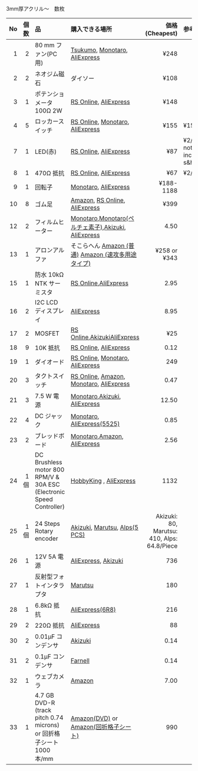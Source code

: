 <!--- e07e10da872b4aec81a5997882b543f5 --->
3mm厚アクリル～　数枚

|No|個数|品|購入できる場所|価格(Cheapest)|参考|
| ------------: | ------------: | :------------ | :------------ | ------------: | :------------ |
|1|2|80 mm ファン(PC用)|[Tsukumo](http://shop.tsukumo.co.jp/goods/4937925913084/), [Monotaro](https://www.monotaro.com/g/00866020/), [AliExpress](https://www.aliexpress.com/item/80-80-25-MM-Personal-Computer-Case-Cooling-Fan-DC-12V-2200RPM-45CM-Fan-Cable-PC/32691113285.html)|¥248||
|2|2|ネオジム磁石|ダイソー|¥108||
|3|1|ポテンショメータ 100Ω 2W|[RS Online](https://jp.rs-online.com/mobile/p/potentiometers/5225254/), [AliExpress](https://www.aliexpress.com/item/Free-Shipping-RV24YN20S-B101-100-ohm-Potentiometer/32815276138.html)|¥148||
|4|5|ロッカースイッチ|[RS Online](https://jp.rs-online.com/mobile/p/rocker-switches/7182247/), [Monotaro](https://www.monotaro.com/g/00163769/), [AliExpress](https://www.aliexpress.com/item/10pcs-G133-15-21mm-2PIN-SPST-ON-OFF-Boat-Rocker-Switch-6A-250V-10A-125V-Car/32737048985.html)|¥155|¥15/piece|
|7|1|LED(赤)|[RS Online](http://jp.rs-online.com/web/p/visible-leds/3208667/), [AliExpress](https://www.aliexpress.com/item/100Pcs-LED-5MM-RED-COLOR-RED-LIGHT-Super-Bright-Bulb-Lamp/32224565677.html)|¥87|¥2/piece, not including s&h|
|8|1|470Ω 抵抗|[RS Online](http://jp.rs-online.com/web/p/through-hole-fixed-resistors/4911291/), [AliExpress](https://www.aliexpress.com/item/100pcs-470-ohm-1-4W-470R-Metal-Film-Resistor-470ohm-0-25W-1-ROHS/32576340730.html)|¥67|¥2/piece|
|9|1|回転子|[Monotaro](https://www.monotaro.com/g/00177579/), [AliExpress](https://www.aliexpress.com/item/10-35mm-Magnetic-Stirrer-Mixer-Stir-Bar-PTFE-Lab-Spin-Spinner-Cylinder/32692647373.html)|¥188-1188||
|10|8|ゴム足|[Amazon](http://amzn.asia/bm0HBuH), [RS Online](http://jp.rs-online.com/web/p/fixed-height-mounts-feet/4171796/), [AliExpress](https://www.aliexpress.com/item/Wholesale-20pcs-Black-Rubber-Table-Chair-Furniture-Feet-Leg-Pads-Tile-Floor-Protectors-20-x-Self/32816408358.html)|¥399||
|12|2|フィルムヒーター|[Monotaro](https://www.monotaro.com/g/01362644/?t.q=%83t%83B%83%8B%83%80%83q%81%5B%83%5E),[Monotaro(ペルチェ素子)](https://www.monotaro.com/g/00363679/?t.q=%83y%83%8B%83%60%83F%91f%8Eq),[Akizuki](http://akizukidenshi.com/catalog/g/gM-08908/), [AliExpress](https://www.aliexpress.com/item/80x100mm-35W-12V-DC-Flexiable-Eeletric-Polyimide-Film-Heater-Heating-element-for-Electrical-Wires/32795703215.html)|4.50|
|13|1|アロンアルファ|そこらへん [Amazon (普通)](http://amzn.asia/2qJ4oKK) [Amazon (速攻多用途タイプ)](http://amzn.asia/0jpU0Qh)|¥258 or ¥343||
|15|1|防水 10kΩ NTK サーミスタ|[RS Online](http://jp.rs-online.com/web/p/thermistors/7062759/),[AliExpress](https://www.aliexpress.com/item/Free-Shipping-20pcs-10k-OHM-NTC-Thermistor-Resistor-NTC-MF5-10K-5-3950/32383391727.html)|2.95|
|16|2|I2C LCD ディスプレイ|[AliExpress](https://www.aliexpress.com/item/LCD1602-I2C-LCD-1602-module-Blue-screen-IIC-I2C-LCD1602-IIC-for-arduino-LCD1602-Adapter-plate/32649621944.html)|8.95|
|17|2|MOSFET|[RS Online](http://jp.rs-online.com/web/p/mosfet-transistors/7725412/),[Akizuki](http://akizukidenshi.com/catalog/g/gI-08349/)[AliExpress](https://www.aliexpress.com/item/50PCS-2N7000-TO92-Small-Signal-MOSFET-200-mAmps-60-Volts-N-Channel-TO-92-Original-and/32492820331.html)|¥25|
|18|9|10K 抵抗|[RS Online](http://jp.rs-online.com/web/p/through-hole-fixed-resistors/4911645/), [AliExpress](https://www.aliexpress.com/item/100PCS-LOT-1-4W-metal-film-resistor-0-25W-1-4W-metal-film-resistor-10K-color/32700866283.html)|0.12|
|19|1|ダイオード|[RS Online](http://jp.rs-online.com/web/p/rectifier-schottky-diodes/4017383/), [Monotaro](https://www.monotaro.com/g/01268572/), [AliExpress](https://www.aliexpress.com/item/100PCS-1A-1000V-Diode-1N4007-IN4007-DO-41/32224555821.html)|249|
|20|3|タクトスイッチ|[RS Online](http://jp.rs-online.com/web/p/tactile-switches/7581922/), [Amazon](http://amzn.asia/4iplrSu), [Monotaro](https://www.monotaro.com/g/01030421/?t.q=%83%5E%83N%83g%83X%83C%83b%83%60), [AliExpress](https://www.aliexpress.com/item/Free-Shipping-100PCS-LOT-6x6x5-5mm-Tactile-Switch-Square-Knobs-tact-switch-touch-switch-Tactile-Push/1405424572.html)|0.47|
|21|3|7.5 W 電源|[Monotaro](https://www.monotaro.com/g/00013136/?t.q=dc%20%83A%83_%83v%83%5E%81%5B%207.5v),[Akizuki](http://akizukidenshi.com/catalog/g/gM-02194/), [AliExpress](https://www.aliexpress.com/item/7v3a-7-5V-3A-switching-power-supply-7v-3a-7-5V-3A-ac-dc-adapter/32819523888.html)|12.50|
|22|4|DC ジャック|[Monotaro](https://www.monotaro.com/g/00959124/?t.q=dc%20%83W%83%83%83b%83N), [AliExpress(5525)](https://www.aliexpress.com/item/10pcs-lot-DC-Power-adapter-dc-jack-connector-DC022B-5-5-X-2-5-2-1/32799292477.html)|0.85|
|23|2|ブレッドボード|[Monotaro](https://www.monotaro.com/g/00345713/?t.q=%83u%83%8C%83b%83h%83%7B%81%5B%83h),[Amazon](http://amzn.asia/0K5IeCB), [AliExpress](https://www.aliexpress.com/item/3pcs-lot-170-Tie-points-Mini-Solderless-Prototype-Breadboard-for-ATMEGA-PIC-Arduino-UNO-Wholesale-Retail/1536996696.html)|2.56|
|24|1個|DC Brushless motor 800 RPM/V & 30A ESC (Electronic Speed Controller)|[HobbyKing](http://www.hobbyking.com/hobbyking/store/__40269__HobbyKing_Donkey_ST3511_810kv_Brushless_Power_System_Combo.html) , [AliExpress](https://www.aliexpress.com/item/New-XXD-motor-AA2212-15T-RC-2200-Brushless-Motor-930KV-XXD-ESC-30A-free-shipping/1219295714.html)|1132|
|25|1個|24 Steps Rotary encoder|[Akizuki](http://akizukidenshi.com/catalog/g/gP-06357), [Marutsu](http://www.marutsu.co.jp/pc/i/41769), [Alps(5 PCS)](https://goo.gl/FqWpLc)|Akizuki: 80, Marutsu: 410, Alps: 64.8/Piece|
|26|1|12V 5A 電源|[AliExpress](https://www.aliexpress.com/item/Retail-DC-12V-5A-60W-LED-Power-Supply-Charger-for-5050-3528-SMD-LED-Light-or/32360683246.html), [Akizuki](http://akizukidenshi.com/catalog/g/gM-06961)|736|
|27|1|反射型フォトインタラプタ|[Marutsu](https://www.marutsu.co.jp/pc/i/9914/)|180|
|28|1|6.8kΩ 抵抗|[AliExpress(6R8)](https://www.aliexpress.com/item/Free-shipping-20pcs-10-ohm-2W-Metal-film-resistor/32330098926.html)|216|
|29|2|220Ω 抵抗|[AliExpress](https://www.aliexpress.com/item/100pcs-1-4W-Metal-Film-Resistor-220-ohm-220R-1-Tolerance-Precision-RoHS-Lead-Free-In/1851910131.html)|88|
|30|2|0.01μF コンデンサ|[Akizuki](http://akizukidenshi.com/catalog/g/gP-11150/)|0.14
|31|2|0.1μF コンデンサ|[Farnell](http://akizukidenshi.com/catalog/g/gP-11154/)|0.14
|32|1|ウェブカメラ|[Amazon](http://amzn.asia/3gSnP2s)|7.00
|33|1|4.7 GB DVD-R (track pitch 0.74 microns) or 回折格子シート 1000本/mm|[Amazon(DVD)](http://amzn.asia/887x0K1) or [Amazon(回折格子シート)](http://amzn.asia/cRjrA2X)|990
